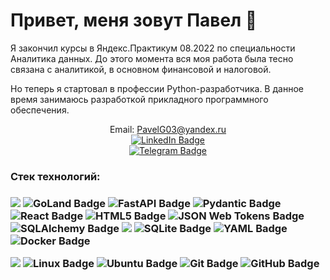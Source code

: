 # Привет, меня зовут Павел 👋
Я закончил курсы в Яндекс.Практикум 08.2022 по специальности Аналитика данных. До этого момента вся моя работа была тесно связана с аналитикой, в основном финансовой и налоговой. 

Но теперь я стартовал в профессии Python-разработчика. В данное время занимаюсь разработкой прикладного программного обеспечения.

<!-- <p align = 'center'>
 <a href="https://github-readme-stats.vercel.app/api?username=Pavel891&show_icons=true&count_private=true"><img height=150 src="https://github-readme-stats.vercel.app/api?username=Pavel891&show_icons=true&count_private=true&theme=dark"/></a>
 <a href="https://github.com/Pavel891/github-readme-stats"><img height=150 src="https://github-readme-stats.vercel.app/api/top-langs/?username=Pavel891&layout=compact&theme=dark"/></a>
</p>

<p align='center'>
   <a href="https://t.me/pavelg03">
    <img src="https://img.shields.io/badge/Telegram-2CA5E0?style=for-the-badge&logo=telegram&logoColor=white" />        
  </a>&nbsp;&nbsp;
  
    &nbsp;&nbsp;
</p> -->

<p align='center'>
  Email: <a href='mailto:PavelG03@yandex.ru'>PavelG03@yandex.ru</a>
  <br><a href="https://www.linkedin.com/in/420b55174/"><img src="https://img.shields.io/badge/LinkedIn-0A66C2?logo=linkedin&logoColor=fff&style=for-the-badge" alt="LinkedIn Badge"></a>
  <br><a href="https://t.me/pavelg03"><img src="https://img.shields.io/badge/Telegram-26A5E4?logo=telegram&logoColor=fff&style=for-the-badge" alt="Telegram Badge"></a>
</p>

<h3>Стек технологий:<h3>
<p>
  <img src="https://img.shields.io/badge/Python-FFD43B?style=for-the-badge&logo=python&logoColor=blue">
  <img src="https://img.shields.io/badge/GoLand-000?logo=goland&logoColor=fff&style=for-the-badge" alt="GoLand Badge">
  <img src="https://img.shields.io/badge/FastAPI-009688?logo=fastapi&logoColor=fff&style=for-the-badge" alt="FastAPI Badge">
  <img src="https://img.shields.io/badge/Pydantic-E92063?logo=pydantic&logoColor=fff&style=for-the-badge" alt="Pydantic Badge">
  <img src="https://img.shields.io/badge/React-61DAFB?logo=react&logoColor=000&style=for-the-badge" alt="React Badge">
  <img src="https://img.shields.io/badge/HTML5-E34F26?logo=html5&logoColor=fff&style=for-the-badge" alt="HTML5 Badge">
  <img src="https://img.shields.io/badge/JSON%20Web%20Tokens-000?logo=jsonwebtokens&logoColor=fff&style=for-the-badge" alt="JSON Web Tokens Badge">
  <img src="https://img.shields.io/badge/SQLAlchemy-D71F00?logo=sqlalchemy&logoColor=fff&style=for-the-badge" alt="SQLAlchemy Badge">
  <img src="https://img.shields.io/badge/PostgreSQL-316192?style=for-the-badge&logo=postgresql&logoColor=white">
  <img src="https://img.shields.io/badge/SQLite-003B57?logo=sqlite&logoColor=fff&style=for-the-badge" alt="SQLite Badge">
  <img src="https://img.shields.io/badge/YAML-CB171E?logo=yaml&logoColor=fff&style=for-the-badge" alt="YAML Badge">
  <!--
    <img src="https://img.shields.io/badge/Next.js-000?logo=nextdotjs&logoColor=fff&style=for-the-badge" alt="Next.js Badge">
    <img src="https://img.shields.io/badge/Konva-0D83CD?logo=konva&logoColor=fff&style=for-the-badge" alt="Konva Badge">
    <img src="https://img.shields.io/badge/JavaScript-F7DF1E?logo=javascript&logoColor=000&style=for-the-badge" alt="JavaScript Badge"> -->
    <img src="https://img.shields.io/badge/Docker-2496ED?logo=docker&logoColor=fff&style=for-the-badge" alt="Docker Badge">
</p>
<p>
  <img src="https://img.shields.io/badge/VSCode-0078D4?style=for-the-badge&logo=visual%20studio%20code&logoColor=white">
  <img src="https://img.shields.io/badge/Linux-FCC624?logo=linux&logoColor=000&style=for-the-badge" alt="Linux Badge">
  <img src="https://img.shields.io/badge/Ubuntu-E95420?logo=ubuntu&logoColor=fff&style=for-the-badge" alt="Ubuntu Badge">
  <img src="https://img.shields.io/badge/Git-F05032?logo=git&logoColor=fff&style=for-the-badge" alt="Git Badge">
  <img src="https://img.shields.io/badge/GitHub-181717?logo=github&logoColor=fff&style=for-the-badge" alt="GitHub Badge">
</p>
